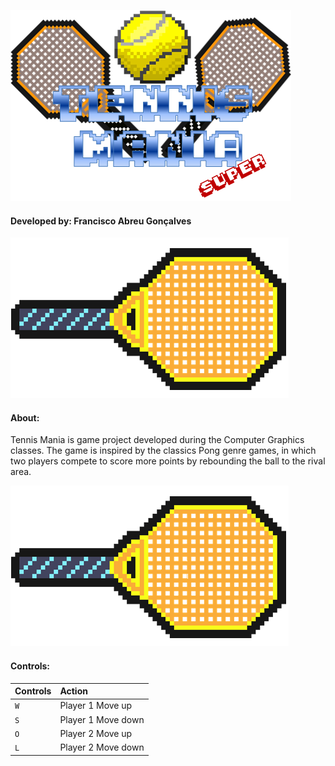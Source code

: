 ![alt text](https://github.com/Francis1408/TennisMania/blob/main/bin/Debug/GameLogo.png)

#### Developed by: Francisco Abreu Gonçalves


![alt text](https://github.com/Francis1408/TennisMania/blob/main/bin/Debug/RacketSelect.png)
#### About:

Tennis Mania is game project developed during the Computer Graphics classes. The game is inspired by the classics Pong genre games, in which two players compete to score more points by rebounding the ball to the rival area.



![alt text](https://github.com/Francis1408/TennisMania/blob/main/bin/Debug/RacketSelect.png)
#### Controls:

| Controls | Action            |
|----------|:------------------|
| `W`      |Player 1 Move up   |
| `S`      |Player 1 Move down |
| `O`      |Player 2 Move up   |
| `L`      |Player 2 Move down |